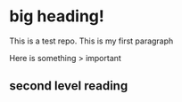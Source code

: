 # big heading!

This is a test repo. This is my first paragraph

Here is something > important 

## second level reading 
